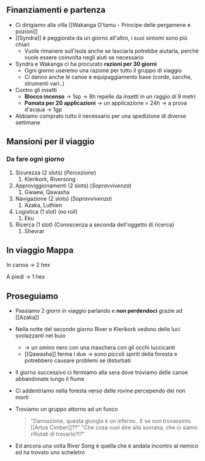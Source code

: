 ## Finanziamenti e partenza
- Ci dirigiamo alla villa [[Wakanga O'tamu - Principe delle pergamene e pozioni]]
- [[Syndra]] è peggiorata da un giorno all'altro, i suoi sintomi sono più chiari
	- Vuole rimanere sull'isola anche se lasciarla potrebbe aiutarla, perchè vuole essere coinvolta negli aiuti se necessario
- Syndra e Wakanga ci ha procurato **razioni per 30 giorni**
	- Ogni giorno useremo una razione per tutto il gruppo di viaggio
	- Ci danno anche le canoe e equipaggiamento base (corde, sacche, strumenti vari..)
- Contro gli insetti
	- **Blocco incenso** -> 1sp -> 8h repelle da insetti in un raggio di 9 metri
	- **Pomata per 20 applicazioni** -> un applicazione = 24h -> a prova d'acqua -> 1gp
- Abbiamo comprato tutto il necessario per una spedizione di diverse settimane

## Mansioni per il viaggio
### Da fare ogni giorno
1. Sicurezza (2 slots) (_Percezione_)
	1. Klerikork, Riversong
2. Approviggionamenti (2 slots) (_Sopravvivenza_)
	1. Gwaew, Qawasha
3. Navigazione (2 slots) (_Sopravvivenza_)
	1. Azaka, Luthien
4. Logistica (1 slot) (no roll)
	1. Eku
5. Ricerca (1 slot) (Conoscenza a seconda dell'oggetto di ricerca)
	1. Shevrar

## In viaggio Mappa
In canoa -> 2 hex

A piedi -> 1 hex

## Proseguiamo
- Passiamo 2 giorni in viaggio parlando e **non perdendoci** grazie ad [[Azaka]]
- Nella notte del secondo giorno River e Klerikork vedono delle luci svolazzanti nel buio 
	- -> un omino nero con una maschera con gli occhi luccicanti
	- [[Qawasha]] ferma i due -> sono piccoli spiriti della foresta e potrebbero causare problemi se disturbati
- Il giorno successivo ci fermiamo alla sera dove troviamo delle canoe abbandonate lungo il fiume
- Ci addentriamo nella foresta verso delle rovine percependo dei non morti
- Troviamo un gruppo attorno ad un fuoco
	
	> "Dannazione, questa giungla è un inferno.. E se non trovassimo [[Artus Cimber]]??"
	> "Che cosa vuoi dire alla sovrana, che ci siamo rifiutati di trovarlo?!?"

- Ed ancora una volta River Song è quella che è andata incontro al nemico ed ha trovato uno scheletro